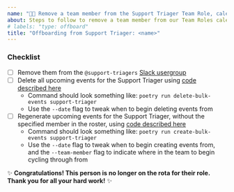 ```yaml
---
name: "👋🏻 Remove a team member from the Support Triager Team Role, calendar and rota"
about: Steps to follow to remove a team member from our Team Roles calendar and rota
# labels: "type: offboard"
title: "Offboarding from Support Triager: <name>"
---
```


### Checklist

- [ ] Remove them from the `@support-triagers` [Slack usergroup](https://2i2c.slack.com/admin/user_groups)
- [ ] Delete all upcoming events for the Support Triager using [code described here](https://github.com/2i2c-org/team-roles-geekbot-sweep/blob/HEAD/README.md#delete_events_bulkpy)
  - Command should look something like: `poetry run delete-bulk-events support-triager`
  - Use the `--date` flag to tweak when to begin deleting events from
- [ ] Regenerate upcoming events for the Support Triager, without the specified member in the roster, using [code described here](https://github.com/2i2c-org/team-roles-geekbot-sweep/blob/HEAD/README.md#create_events_bulkpy)
  - Command should look something like: `poetry run create-bulk-events support-triager`
  - Use the `--date` flag to tweak when to begin creating events from, and the `--team-member` flag to indicate where in the team to begin cycling through from

:sparkles: **Congratulations! This person is no longer on the rota for their role. Thank you for all your hard work!** :sparkles:
